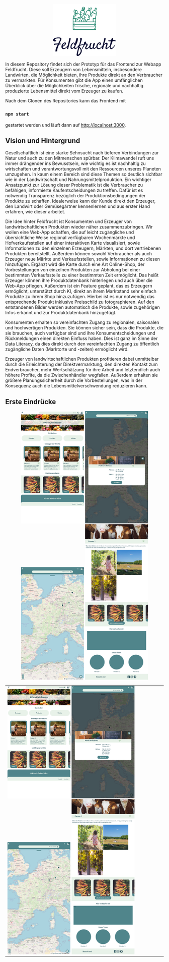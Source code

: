 <p align="center">
  <img src="https://github.com/feldfrucht/feldfruchtapp/blob/main/logo_large.png?raw=true" width="200">
</p>

In diesem Repository findet sich der Prototyp für das Frontend zur Webapp Feldfrucht. Diese soll Erzeugern von Lebensmitteln, insbesondere Landwirten, die Möglichkeit bieten, ihre Produkte direkt an den Verbraucher zu vermarkten. Für Konsumenten gibt die App einen umfänglichen Überblick über die Möglichkeiten frische, regionale und nachhaltig produzierte Lebensmittel direkt vom Erzeuger zu kaufen.

Nach dem Clonen des Repositories kann das Frontend mit 

### `npm start`

gestartet werden und läuft dann auf [http://localhost:3000](http://localhost:3000).

## Vision und Hintergrund

Gesellschaftlich ist eine starke Sehnsucht nach tieferen Verbindungen zur Natur und auch zu den Mitmenschen spürbar. Der Klimawandel ruft uns immer drängender ins Bewusstsein, wie wichtig es ist nachhaltig zu wirtschaften und verantwortungsvoll mit den Ressourcen unseres Planeten umzugehen. In kaum einem Bereich sind diese Themen so deutlich sichtbar wie in der Landwirtschaft und Nahrungsmittelproduktion. 
Ein wichtiger Ansatzpunkt zur Lösung dieser Problematik ist die Verbraucher zu befähigen, informierte Kaufentscheidungen zu treffen. Dafür ist es notwendig Transparenz bezüglich der Produktionsbedingungen der Produkte zu schaffen. Idealerweise kann der Kunde direkt den Erzeuger, den Landwirt oder Gemüsegärtner kennenlernen und aus erster Hand erfahren, wie dieser arbeitet. 

Die Idee hinter Feldfrucht ist Konsumenten und Erzeuger von landwirtschaftlichen Produkten wieder näher zusammenzubringen. Wir wollen eine Web-App schaffen, die auf leicht zugängliche und übersichtliche Weise regional verfügbaren Wochenmärkte und Hofverkaufsstellen auf einer interaktiven Karte visualisiert, sowie Informationen zu den einzelnen Erzeugern, Märkten, und dort vertriebenen Produkten bereitstellt. Außerdem können sowohl Verbraucher als auch Erzeuger neue Märkte und Verkaufsstellen, sowie Informationen zu diesen hinzufügen.
Ergänzt wird die Karte durch eine Art Online-Shop, der Vorbestellungen von einzelnen Produkten zur Abholung bei einer bestimmten Verkaufsstelle zu einer bestimmten Zeit ermöglicht. Das heißt Erzeuger können ihre Produktdatenbank hinterlegen und auch über die Web-App pflegen.
Außerdem ist ein Feature geplant, das es Erzeugern ermöglicht, unterstützt durch KI, direkt an ihrem Marktstand sehr einfach Produkte zu ihrem Shop hinzuzufügen. Hierbei ist es nur notwendig das entsprechende Produkt inklusive Preisschild zu fotographieren. Auf den entstandenen Bilder werden automatisch die Produkte, sowie zugehörigen Infos erkannt und zur Produktdatenbank hinzugefügt.

Konsumenten erhalten so vereinfachten Zugang zu regionalen, saisonalen und hochwertigen Produkten. Sie können sicher sein, dass die Produkte, die sie brauchen, auch verfügbar sind und ihre Konsumentscheidungen und Rückmeldungen einen direkten Einfluss haben. Dies ist ganz im Sinne der Data Literacy, da dies direkt durch den vereinfachten Zugang zu öffentlich zugängliche Daten (Marktorte und -zeiten) ermöglicht wird.

Erzeuger von landwirtschaftlichen Produkten profitieren dabei unmittelbar durch die Erleichterung der Direktvermarktung, den direkten Kontakt zum Endverbraucher, mehr Wertschätzung für ihre Arbeit und letztendlich auch höhere Profite, da die Zwischenhändler wegfallen. Außerdem erhalten sie größere Planungssicherheit durch die Vorbestellungen, was in der Konsequenz auch die Lebensmittelverschwendung reduzieren kann.

## Erste Eindrücke
<div align="center" align-items="center" margin="10px" display="flex" justify-content="center">
  <img alt="Startseite mit Hintergrundinfos, Erzeuger-, Markt- und Produktempfehlungen" src="https://github.com/feldfrucht/feldfruchtapp/blob/main/Screenshot_2021-04-04%20React%20App.png?raw=true" width="200" >
  <img alt="Interaktive Karte, die Verkaufsstellen einer Region abbildet" src="https://github.com/feldfrucht/feldfruchtapp/blob/main/Screenshot_2021-04-04%20React%20App(1).png?raw=true" width="200" >
  <img alt="Profil einer Verkaufsstelle" src="https://github.com/feldfrucht/feldfruchtapp/blob/main/Screenshot_2021-04-04%20React%20App(2).png?raw=true" width="200">
  <img alt="Profil eines Erzeugers bzw. Hofs" src="https://github.com/feldfrucht/feldfruchtapp/blob/main/Screenshot_2021-04-04%20React%20App(3).png?raw=true" width="200">
</div>

<table>
  <tr>
    <td vertical-align="middle">
      <img alt="Startseite mit Hintergrundinfos, Erzeuger-, Markt- und Produktempfehlungen" src="https://github.com/feldfrucht/feldfruchtapp/blob/main/Screenshot_2021-04-04%20React%20App.png?raw=true" width="200" >
      <img alt="Startseite mit Hintergrundinfos, Erzeuger-, Markt- und Produktempfehlungen" src="https://github.com/feldfrucht/feldfruchtapp/blob/main/Screenshot_2021-04-04%20React%20App(1).png?raw=true" width="200" >
       <img alt="Startseite mit Hintergrundinfos, Erzeuger-, Markt- und Produktempfehlungen" src="https://github.com/feldfrucht/feldfruchtapp/blob/main/Screenshot_2021-04-04%20React%20App(2).png?raw=true" width="200" >
      <img alt="Startseite mit Hintergrundinfos, Erzeuger-, Markt- und Produktempfehlungen" src="https://github.com/feldfrucht/feldfruchtapp/blob/main/Screenshot_2021-04-04%20React%20App(3).png?raw=true" width="200" >
    </td>
  </tr>
</table>
